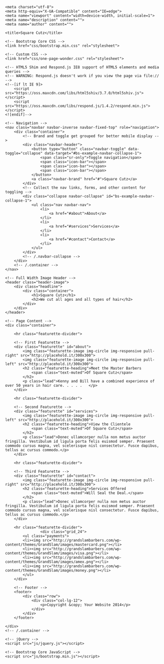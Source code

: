 
<!DOCTYPE html>
<html lang="en">

<head>

    <meta charset="utf-8">
    <meta http-equiv="X-UA-Compatible" content="IE=edge">
    <meta name="viewport" content="width=device-width, initial-scale=1">
    <meta name="description" content="">
    <meta name="author" content="">

    <title>Square Cutz</title>

    <!-- Bootstrap Core CSS -->
    <link href="css/bootstrap.min.css" rel="stylesheet">

    <!-- Custom CSS -->
    <link href="css/one-page-wonder.css" rel="stylesheet">

    <!-- HTML5 Shim and Respond.js IE8 support of HTML5 elements and media queries -->
    <!-- WARNING: Respond.js doesn't work if you view the page via file:// -->
    <!--[if lt IE 9]>
        <script src="https://oss.maxcdn.com/libs/html5shiv/3.7.0/html5shiv.js"></script>
        <script src="https://oss.maxcdn.com/libs/respond.js/1.4.2/respond.min.js"></script>
    <![endif]-->

</head>

<body>

    <!-- Navigation -->
    <nav class="navbar navbar-inverse navbar-fixed-top" role="navigation">
        <div class="container">
            <!-- Brand and toggle get grouped for better mobile display -->
            <div class="navbar-header">
                <button type="button" class="navbar-toggle" data-toggle="collapse" data-target="#bs-example-navbar-collapse-1">
                    <span class="sr-only">Toggle navigation</span>
                    <span class="icon-bar"></span>
                    <span class="icon-bar"></span>
                    <span class="icon-bar"></span>
                </button>
                <a class="navbar-brand" href="#">Square Cutz</a>
            </div>
            <!-- Collect the nav links, forms, and other content for toggling -->
            <div class="collapse navbar-collapse" id="bs-example-navbar-collapse-1">
                <ul class="nav navbar-nav">
                    <li>
                        <a href="#about">About</a>
                    </li>
                    <li>
                        <a href="#services">Services</a>
                    </li>
                    <li>
                        <a href="#contact">Contact</a>
                    </li>
                </ul>
            </div>
            <!-- /.navbar-collapse -->
        </div>
        <!-- /.container -->
    </nav>

    <!-- Full Width Image Header -->
    <header class="header-image">
        <div class="headline">
            <div class="container">
                <h1>Square Cutz</h1>
                <h2>We cut all ages and all types of hair</h2>
            </div>
        </div>
    </header>

    <!-- Page Content -->
    <div class="container">

        <hr class="featurette-divider">

        <!-- First Featurette -->
        <div class="featurette" id="about">
            <img class="featurette-image img-circle img-responsive pull-right" src="http://placehold.it/300x300">
            <img class="featurette-image img-circle img-responsive pull-left" src="http://placehold.it/300x300">
            <h2 class="featurette-heading">Meet the Master Barbers
                <span class="text-muted">Of Square Cutz</span>
            </h2>
            <p class="lead">Kenny and Bill have a combined experience of over 50 years in hair care. . . . .   </p>
        </div>

        <hr class="featurette-divider">

        <!-- Second Featurette -->
        <div class="featurette" id="services">
            <img class="featurette-image img-circle img-responsive pull-left" src="http://placehold.it/300x300">
            <h2 class="featurette-heading">View the Clientele
                <span class="text-muted">Of Square Cutz</span>
            </h2>
            <p class="lead">Donec ullamcorper nulla non metus auctor fringilla. Vestibulum id ligula porta felis euismod semper. Praesent commodo cursus magna, vel scelerisque nisl consectetur. Fusce dapibus, tellus ac cursus commodo.</p>
        </div>

        <hr class="featurette-divider">

        <!-- Third Featurette -->
        <div class="featurette" id="contact">
            <img class="featurette-image img-circle img-responsive pull-right" src="http://placehold.it/300x300">
            <h2 class="featurette-heading">Services Offered
                <span class="text-muted">Will Seal the Deal.</span>
            </h2>
            <p class="lead">Donec ullamcorper nulla non metus auctor fringilla. Vestibulum id ligula porta felis euismod semper. Praesent commodo cursus magna, vel scelerisque nisl consectetur. Fusce dapibus, tellus ac cursus commodo.</p>
        </div>

        <hr class="featurette-divider">
                    <div class="grid_24">
            <ul class="payments">
            <li><img src="http://grandslambarbers.com/wp-content/themes/GrandSlam/images/mastercard.png"></li>
            <li><img src="http://grandslambarbers.com/wp-content/themes/GrandSlam/images/visa.png"></li>
            <li><img src="http://grandslambarbers.com/wp-content/themes/GrandSlam/images/amex.png"></li>
            <li><img src="http://grandslambarbers.com/wp-content/themes/GrandSlam/images/money.png"></li>
            </ul>
        </div>

        <!-- Footer -->
        <footer>
            <div class="row">
                <div class="col-lg-12">
                    <p>Copyright &copy; Your Website 2014</p>
                </div>
            </div>
        </footer>

    </div>
    <!-- /.container -->

    <!-- jQuery -->
    <script src="js/jquery.js"></script>

    <!-- Bootstrap Core JavaScript -->
    <script src="js/bootstrap.min.js"></script>

</body>

</html>
